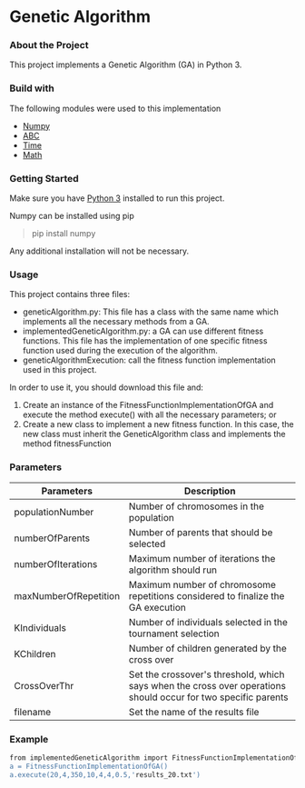 # Genetic Algorithm 

### About the Project
This project implements a Genetic Algorithm (GA) in Python 3. 

### Build with
The following modules were used to this implementation
- [Numpy](https://numpy.org/)
- [ABC](https://docs.python.org/3/library/abc.html)
- [Time](https://docs.python.org/3/library/time.html)
- [Math](https://docs.python.org/3/library/math.html)


### Getting Started
Make sure you have [Python 3](https://www.python.org/download/releases/3.0/) installed to run this project.

Numpy can be installed using pip
> pip install numpy

Any additional installation will not be necessary.

### Usage

This project contains three files:
- geneticAlgorithm.py: This file has a class with the same name which implements all the necessary methods from a GA.
- implementedGeneticAlgorithm.py: a GA can use different fitness functions. This file has the implementation of one specific fitness function used during the execution of the algorithm. 
- geneticAlgorithmExecution: call the fitness function implementation used in this project.

In order to use it, you should download this file and: 

1. Create an instance of the FitnessFunctionImplementationOfGA and execute the method execute() with all the necessary parameters; or
2. Create a new class to implement a new fitness function. In this case, the new class must inherit the GeneticAlgorithm class and implements the method fitnessFunction

### Parameters

| Parameters | Description |
| ------ | ------ |
|populationNumber| Number of chromosomes in the population |
|numberOfParents| Number of parents that should be selected |
|numberOfIterations| Maximum number of iterations the algorithm should run  |
|maxNumberOfRepetition| Maximum number of chromosome repetitions considered to finalize the GA execution|
|KIndividuals | Number of individuals selected in the tournament selection |
|KChildren | Number of children generated by the cross over |
|CrossOverThr | Set the crossover's threshold, which says when the cross over operations should occur for two specific parents|
|filename | Set the name of the results file
### Example

```sh
from implementedGeneticAlgorithm import FitnessFunctionImplementationOfGA'
a = FitnessFunctionImplementationOfGA()
a.execute(20,4,350,10,4,4,0.5,'results_20.txt')
```
